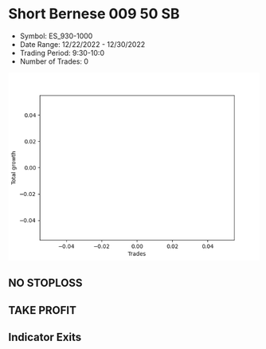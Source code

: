 # Short Bernese 009 50 SB 
- Symbol: ES_930-1000
- Date Range: 12/22/2022 - 12/30/2022
- Trading Period: 9:30-10:0
- Number of Trades: 0

![Plot](ShortBernese00950SBES_930-1000.png)
## NO STOPLOSS














## TAKE PROFIT











## Indicator Exits

